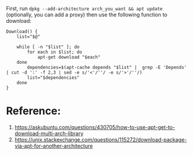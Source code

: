 First, run `dpkg --add-architecture arch_you_want && apt update` (optionally, you can add a proxy) then use the following function to download:

```
Download() {
    list="$@"

    while [ -n "$list" ]; do
        for each in $list; do
            apt-get download "$each"
	done
        dependencies=$(apt-cache depends "$list" |  grep -E 'Depends' | cut -d ':' -f 2,3 | sed -e s/'<'/''/ -e s/'>'/''/)
        list="$dependencies"
    done
}

```

# Reference:

 1. https://askubuntu.com/questions/430705/how-to-use-apt-get-to-download-multi-arch-library
 2. https://unix.stackexchange.com/questions/115272/download-package-via-apt-for-another-architecture
